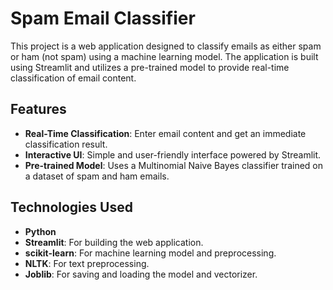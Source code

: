 # Spam Email Classifier

This project is a web application designed to classify emails as either spam or ham (not spam) using a machine learning model. The application is built using Streamlit and utilizes a pre-trained model to provide real-time classification of email content.

## Features

- **Real-Time Classification**: Enter email content and get an immediate classification result.
- **Interactive UI**: Simple and user-friendly interface powered by Streamlit.
- **Pre-trained Model**: Uses a Multinomial Naive Bayes classifier trained on a dataset of spam and ham emails.

## Technologies Used

- **Python**
- **Streamlit**: For building the web application.
- **scikit-learn**: For machine learning model and preprocessing.
- **NLTK**: For text preprocessing.
- **Joblib**: For saving and loading the model and vectorizer.
